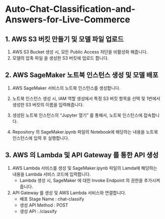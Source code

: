 # Auto-Chat-Classification-and-Answers-for-Live-Commerce

## 1. AWS S3 버킷 만들기 및 모델 파일 업로드

1. AWS S3 Bucket 생성 시, 모든 Public Access 차단을 비활성화 해줍니다.
2. 모델의 압축 파일 을 생성한 S3 버킷에 업로드 합니다.

## 2. AWS SageMaker 노트북 인스턴스 생성 및 모델 배포

1. AWS SageMaker 서비스의 노트북 인스턴스를 생성합니다.
2. 노트북 인스턴스 생성 시, IAM 역할 생성에서 특정 S3 버킷 항목을 선택 및 1번에서 생성한 S3 버킷의 이름을 입력해줍니다.

3. 생성된 노트북 인스턴스의 “Jupyter 열기” 를 통해서, 노트북 인스턴스에 접속합니다.
4. Repository 의 SageMaker.ipynb 파일의 Notebook에 해당하는 내용을 노트북 인스턴스에 입력 후 실행합니다.

## 3. AWS 의 Lambda 및 API Gateway 를 통한 API 생성

1. AWS Lambda 서비스를 생성 및 SageMaker.ipynb 파일의 Lamda에 해당하는 내용을 Lambda 서비스 코드에 입력합니다.
    - Lambda 생성 시, SageMaker 에 대한 Invoke Endpoint 의 권한을 추가시켜줍니다.
2. API Gateway 를 생성 및 AWS Lambda 서비스와 연결합니다.
    - 배포 Stage Name : chat-classify
    - 생성 API Method : POST
    - 생성 API : /classify
